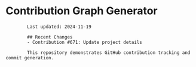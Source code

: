 # Contribution Graph Generator
            
            Last updated: 2024-11-19
            
            ## Recent Changes
            - Contribution #671: Update project details
            
            This repository demonstrates GitHub contribution tracking and commit generation.
        